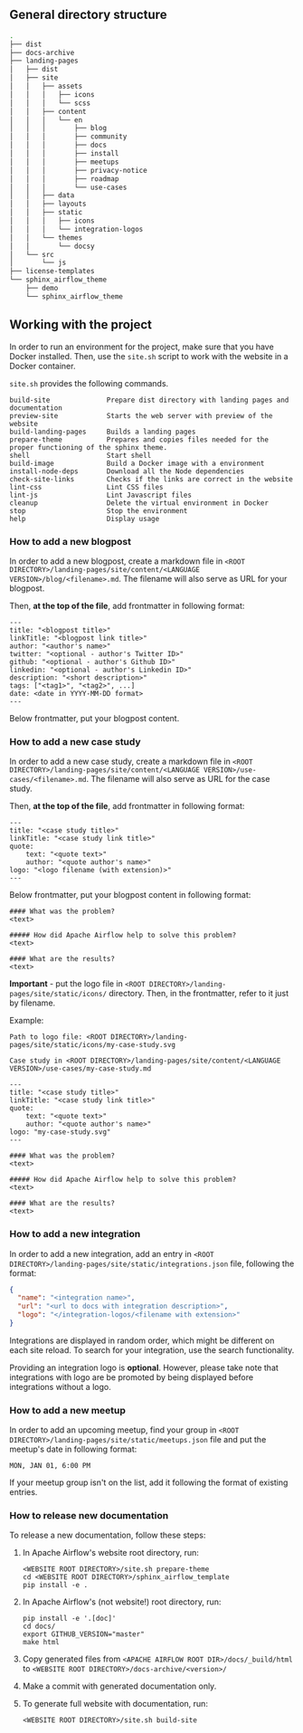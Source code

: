 <!--
 Licensed to the Apache Software Foundation (ASF) under one
 or more contributor license agreements.  See the NOTICE file
 distributed with this work for additional information
 regarding copyright ownership.  The ASF licenses this file
 to you under the Apache License, Version 2.0 (the
 "License"); you may not use this file except in compliance
 with the License.  You may obtain a copy of the License at

   http://www.apache.org/licenses/LICENSE-2.0

 Unless required by applicable law or agreed to in writing,
 software distributed under the License is distributed on an
 "AS IS" BASIS, WITHOUT WARRANTIES OR CONDITIONS OF ANY
 KIND, either express or implied.  See the License for the
 specific language governing permissions and limitations
 under the License.
-->

## General directory structure

```bash
.
├── dist
├── docs-archive
├── landing-pages
│   ├── dist
│   ├── site
│   │   ├── assets
│   │   │   ├── icons
│   │   │   └── scss
│   │   ├── content
│   │   │   └── en
│   │   │       ├── blog
│   │   │       ├── community
│   │   │       ├── docs
│   │   │       ├── install
│   │   │       ├── meetups
│   │   │       ├── privacy-notice
│   │   │       ├── roadmap
│   │   │       └── use-cases
│   │   ├── data
│   │   ├── layouts
│   │   ├── static
│   │   │   ├── icons
│   │   │   └── integration-logos
│   │   └── themes
│   │       └── docsy
│   └── src
│       └── js
├── license-templates
└── sphinx_airflow_theme
    ├── demo
    └── sphinx_airflow_theme
```

## Working with the project

In order to run an environment for the project, make sure that you have Docker installed. Then, use the `site.sh`
script to work with the website in a Docker container.

`site.sh` provides the following commands.

    build-site              Prepare dist directory with landing pages and documentation
    preview-site            Starts the web server with preview of the website
    build-landing-pages     Builds a landing pages
    prepare-theme           Prepares and copies files needed for the proper functioning of the sphinx theme.
    shell                   Start shell
    build-image             Build a Docker image with a environment
    install-node-deps       Download all the Node dependencies
    check-site-links        Checks if the links are correct in the website
    lint-css                Lint CSS files
    lint-js                 Lint Javascript files
    cleanup                 Delete the virtual environment in Docker
    stop                    Stop the environment
    help                    Display usage

### How to add a new blogpost

In order to add a new blogpost, create a markdown file in `<ROOT DIRECTORY>/landing-pages/site/content/<LANGUAGE VERSION>/blog/<filename>.md`.
The filename will also serve as URL for your blogpost.

Then, **at the top of the file**, add frontmatter in following format:

    ---
    title: "<blogpost title>"
    linkTitle: "<blogpost link title>"
    author: "<author's name>"
    twitter: "<optional - author's Twitter ID>"
    github: "<optional - author's Github ID>"
    linkedin: "<optional - author's Linkedin ID>"
    description: "<short description>"
    tags: ["<tag1>", "<tag2>", ...]
    date: <date in YYYY-MM-DD format>
    ---

Below frontmatter, put your blogpost content.


### How to add a new case study

In order to add a new case study, create a markdown file in `<ROOT DIRECTORY>/landing-pages/site/content/<LANGUAGE VERSION>/use-cases/<filename>.md`.
The filename will also serve as URL for the case study.

Then, **at the top of the file**, add frontmatter in following format:

    ---
    title: "<case study title>"
    linkTitle: "<case study link title>"
    quote:
        text: "<quote text>"
        author: "<quote author's name>"
    logo: "<logo filename (with extension)>"
    ---

Below frontmatter, put your blogpost content in following format:

    #### What was the problem?
    <text>

    ##### How did Apache Airflow help to solve this problem?
    <text>

    #### What are the results?
    <text>

**Important** - put the logo file in `<ROOT DIRECTORY>/landing-pages/site/static/icons/` directory. Then, in the frontmatter,
refer to it just by filename.

Example:

    Path to logo file: <ROOT DIRECTORY>/landing-pages/site/static/icons/my-case-study.svg

    Case study in <ROOT DIRECTORY>/landing-pages/site/content/<LANGUAGE VERSION>/use-cases/my-case-study.md

    ---
    title: "<case study title>"
    linkTitle: "<case study link title>"
    quote:
        text: "<quote text>"
        author: "<quote author's name>"
    logo: "my-case-study.svg"
    ---

    #### What was the problem?
    <text>

    ##### How did Apache Airflow help to solve this problem?
    <text>

    #### What are the results?
    <text>

### How to add a new integration

In order to add a new integration, add an entry in `<ROOT DIRECTORY>/landing-pages/site/static/integrations.json` file,
following the format:
```json
{
  "name": "<integration name>",
  "url": "<url to docs with integration description>",
  "logo": "</integration-logos/<filename with extension>"
}
```

Integrations are displayed in random order, which might be different on each site reload. To search
for your integration, use the search functionality.

Providing an integration logo is **optional**. However, please take note that integrations with logo are be promoted
by being displayed before integrations without a logo.

### How to add a new meetup
In order to add an upcoming meetup, find your group in `<ROOT DIRECTORY>/landing-pages/site/static/meetups.json` file
and put the meetup's date in following format:

`MON, JAN 01, 6:00 PM`

If your meetup group isn't on the list, add it following the format of existing entries.

### How to release new documentation
To release a new documentation, follow these steps:

1.  In Apache Airflow's website root directory, run:

        <WEBSITE ROOT DIRECTORY>/site.sh prepare-theme
        cd <WEBSITE ROOT DIRECTORY>/sphinx_airflow_template
        pip install -e .

2.  In Apache Airflow's (not website!) root directory, run:

        pip install -e '.[doc]'
        cd docs/
        export GITHUB_VERSION="master"
        make html

3.  Copy generated files from `<APACHE AIRFLOW ROOT DIR>/docs/_build/html` to `<WEBSITE ROOT DIRECTORY>/docs-archive/<version>/`

4.  Make a commit with generated documentation only.

5.  To generate full website with documentation, run:

        <WEBSITE ROOT DIRECTORY>/site.sh build-site
